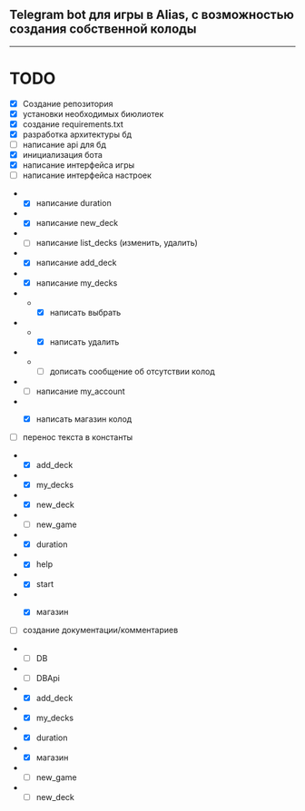 ## Telegram bot для игры в Alias, с возможностью создания собственной колоды

------

# TODO

- [x] Создание репозитория
- [x] установки необходимых биюлиотек
- [x] создание requirements.txt
- [x] разработка архитектуры бд
- [ ] написание api для бд
- [x] инициализация бота
- [x] написание интерфейса игры
- [ ] написание интерфейса настроек
- - [x] написание duration
- - [x] написание new_deck
- - [ ] написание list_decks (изменить, удалить)
- - [x] написание add_deck
- - [x] написание my_decks
- - - [x] написать выбрать
- - - [x] написать удалить
- - - [ ] дописать сообщение об отсутствии колод
- - [ ] написание my_account
- - [x] написать магазин колод


- [ ] перенос текста в константы
- - [x] add_deck
- - [x] my_decks
- - [x] new_deck
- - [ ] new_game
- - [x] duration
- - [x] help
- - [x] start
- - [x] магазин


- [ ] создание документации/комментариев
- - [ ] DB
- - [ ] DBApi
- - [x] add_deck
- - [x] my_decks
- - [x] duration
- - [x] магазин
- - [ ] new_game
- - [ ] new_deck